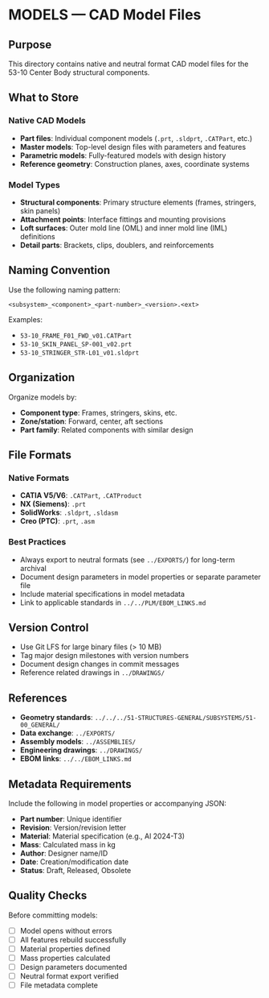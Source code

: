 # MODELS — CAD Model Files

## Purpose

This directory contains native and neutral format CAD model files for the 53-10 Center Body structural components.

## What to Store

### Native CAD Models
- **Part files**: Individual component models (`.prt`, `.sldprt`, `.CATPart`, etc.)
- **Master models**: Top-level design files with parameters and features
- **Parametric models**: Fully-featured models with design history
- **Reference geometry**: Construction planes, axes, coordinate systems

### Model Types
- **Structural components**: Primary structure elements (frames, stringers, skin panels)
- **Attachment points**: Interface fittings and mounting provisions
- **Loft surfaces**: Outer mold line (OML) and inner mold line (IML) definitions
- **Detail parts**: Brackets, clips, doublers, and reinforcements

## Naming Convention

Use the following naming pattern:
```
<subsystem>_<component>_<part-number>_<version>.<ext>
```

Examples:
- `53-10_FRAME_F01_FWD_v01.CATPart`
- `53-10_SKIN_PANEL_SP-001_v02.prt`
- `53-10_STRINGER_STR-L01_v01.sldprt`

## Organization

Organize models by:
- **Component type**: Frames, stringers, skins, etc.
- **Zone/station**: Forward, center, aft sections
- **Part family**: Related components with similar design

## File Formats

### Native Formats
- **CATIA V5/V6**: `.CATPart`, `.CATProduct`
- **NX (Siemens)**: `.prt`
- **SolidWorks**: `.sldprt`, `.sldasm`
- **Creo (PTC)**: `.prt`, `.asm`

### Best Practices
- Always export to neutral formats (see `../EXPORTS/`) for long-term archival
- Document design parameters in model properties or separate parameter file
- Include material specifications in model metadata
- Link to applicable standards in `../../PLM/EBOM_LINKS.md`

## Version Control

- Use Git LFS for large binary files (> 10 MB)
- Tag major design milestones with version numbers
- Document design changes in commit messages
- Reference related drawings in `../DRAWINGS/`

## References

- **Geometry standards**: `../../../51-STRUCTURES-GENERAL/SUBSYSTEMS/51-00_GENERAL/`
- **Data exchange**: `../EXPORTS/`
- **Assembly models**: `../ASSEMBLIES/`
- **Engineering drawings**: `../DRAWINGS/`
- **EBOM links**: `../../EBOM_LINKS.md`

## Metadata Requirements

Include the following in model properties or accompanying JSON:
- **Part number**: Unique identifier
- **Revision**: Version/revision letter
- **Material**: Material specification (e.g., Al 2024-T3)
- **Mass**: Calculated mass in kg
- **Author**: Designer name/ID
- **Date**: Creation/modification date
- **Status**: Draft, Released, Obsolete

## Quality Checks

Before committing models:
- [ ] Model opens without errors
- [ ] All features rebuild successfully
- [ ] Material properties defined
- [ ] Mass properties calculated
- [ ] Design parameters documented
- [ ] Neutral format export verified
- [ ] File metadata complete
